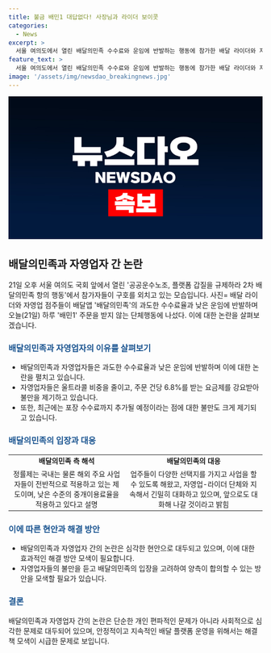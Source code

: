```yaml
---
title: 불금 배민1 대답없다! 사장님과 라이더 보이콧
categories:
  - News
excerpt: >
  서울 여의도에서 열린 배달의민족 수수료와 운임에 반발하는 행동에 참가한 배달 라이더와 자영업 점주들. 배민1 주문 거부, 라이더 24시간 앱 끄기 등의 행동으로 불만 표출. 울트라콜 비중 감소, 수수료 강요에 대한 반감. 배달의민족은 수수료 도입, 포장 수수료 부과 등의 정책 변경. 관계자는 낮은 수준의 중개이용료율 주장.
feature_text: >
  서울 여의도에서 열린 배달의민족 수수료와 운임에 반발하는 행동에 참가한 배달 라이더와 자영업 점주들. 배민1 주문 거부, 라이더 24시간 앱 끄기 등의 행동으로 불만 표출. 울트라콜 비중 감소, 수수료 강요에 대한 반감. 배달의민족은 수수료 도입, 포장 수수료 부과 등의 정책 변경. 관계자는 낮은 수준의 중개이용료율 주장.
image: '/assets/img/newsdao_breakingnews.jpg'
---
```


<p><img src="/assets/img/newsdao_breakingnews.jpg" alt="pcversion 속보" /></p>

<h2 data-ke-size="size26">배달의민족과 자영업자 간 논란</h2>

<p data-ke-size="size16">21일 오후 서울 여의도 국회 앞에서 열린 '공공운수노조, 플랫폼 갑질을 규제하라 2차 배달의민족 항의 행동'에서 참가자들이 구호를 외치고 있는 모습입니다. 사진= 배달 라이더와 자영업 점주들이 배달앱 '배달의민족'의 과도한 수수료율과 낮은 운임에 반발하며 오늘(21일) 하루 '배민1' 주문을 받지 않는 단체행동에 나섰다. 이에 대한 논란을 살펴보겠습니다.</p>

<h3><b><span style="color: #1a5490;">배달의민족과 자영업자의 이유를 살펴보기</span></b></h3>

<ul>
    <li>배달의민족과 자영업자들은 과도한 수수료율과 낮은 운임에 반발하며 이에 대한 논란을 펼치고 있습니다.</li>
    <li>자영업자들은 울트라콜 비중을 줄이고, 주문 건당 6.8%를 받는 요금제를 강요받아 불만을 제기하고 있습니다.</li>
    <li>또한, 최근에는 포장 수수료까지 추가될 예정이라는 점에 대한 불만도 크게 제기되고 있습니다.</li>
</ul>

<h3><b><span style="color: #1a5490;">배달의민족의 입장과 대응</span></b></h3>

<table>
    <tr>
        <td style="text-align: center; height: 17px;"><b>배달의민족 측 해석</b></td>
        <td style="text-align: center; height: 17px;"><b>배달의민족의 대응</b></td>
    </tr>
    <tr>
        <td style="text-align: center; height: 17px;">정률제는 국내는 물론 해외 주요 사업자들이 전반적으로 적용하고 있는 제도이며, 낮은 수준의 중개이용료율을 적용하고 있다고 설명</td>
        <td style="text-align: center; height: 17px;">업주들이 다양한 선택지를 가지고 사업을 할 수 있도록 해왔고, 자영업-라이더 단체와 지속해서 긴밀히 대화하고 있으며, 앞으로도 대화해 나갈 것이라고 밝힘</td>
    </tr>
</table>

<h3><b><span style="color: #1a5490;">이에 따른 현안과 해결 방안</span></b></h3>

<ul>
    <li>배달의민족과 자영업자 간의 논란은 심각한 현안으로 대두되고 있으며, 이에 대한 효과적인 해결 방안 모색이 필요합니다.</li>
    <li>자영업자들의 불만을 듣고 배달의민족의 입장을 고려하여 양측이 합의할 수 있는 방안을 모색할 필요가 있습니다.</li>
</ul>

<h3><b><span style="color: #1a5490;">결론</span></b></h3>

<p data-ke-size="size16">배달의민족과 자영업자 간의 논란은 단순한 개인 편파적인 문제가 아니라 사회적으로 심각한 문제로 대두되어 있으며, 안정적이고 지속적인 배달 플랫폼 운영을 위해서는 해결책 모색이 시급한 문제로 보입니다.</p>

